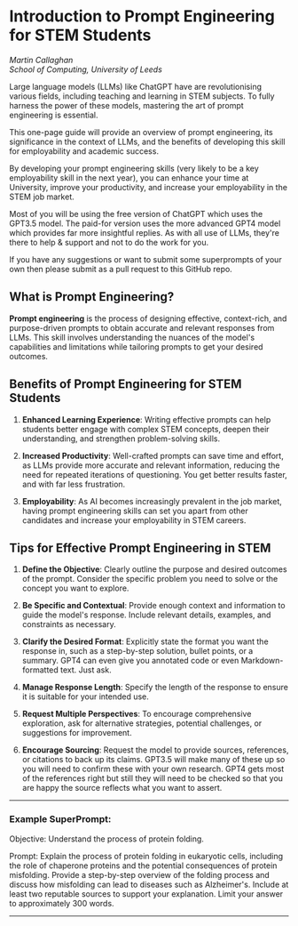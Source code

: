 # Introduction to Prompt Engineering for STEM Students

*Martin Callaghan*  
*School of Computing, University of Leeds*

Large language models (LLMs) like ChatGPT have are revolutionising various fields, including teaching and learning in STEM subjects. To fully harness the power of these models, mastering the art of prompt engineering is essential. 

This one-page guide will provide an overview of prompt engineering, its significance in the context of LLMs, and the benefits of developing this skill for employability and academic success.

By developing your prompt engineering skills (very likely to be a key employability skill in the next year), you can enhance your time at University, improve your productivity, and increase your employability in the STEM job market.

Most of you will be using the free version of ChatGPT which uses the GPT3.5 model.  The paid-for version uses the more advanced GPT4 model which provides far more insightful replies.  As with all use of LLMs, they're there to help & support and not to do the work for you.  

If you have any suggestions or want to submit some superprompts of your own then please submit as a pull request to this GitHub repo.

## What is Prompt Engineering?

**Prompt engineering** is the process of designing effective, context-rich, and purpose-driven prompts to obtain accurate and relevant responses from LLMs. This skill involves understanding the nuances of the model's capabilities and limitations while tailoring prompts to get your desired outcomes.

## Benefits of Prompt Engineering for STEM Students

1. **Enhanced Learning Experience**: Writing effective prompts can help students better engage with complex STEM concepts, deepen their understanding, and strengthen problem-solving skills.

2. **Increased Productivity**: Well-crafted prompts can save time and effort, as LLMs provide more accurate and relevant information, reducing the need for repeated iterations of questioning. You get better results faster, and with far less frustration.

3. **Employability**: As AI becomes increasingly prevalent in the job market, having prompt engineering skills can set you apart from other candidates and increase your employability in STEM careers.

## Tips for Effective Prompt Engineering in STEM

1. **Define the Objective**: Clearly outline the purpose and desired outcomes of the prompt. Consider the specific problem you need to solve or the concept you want to explore.

2. **Be Specific and Contextual**: Provide enough context and information to guide the model's response. Include relevant details, examples, and constraints as necessary.

3. **Clarify the Desired Format**: Explicitly state the format you want the response in, such as a step-by-step solution, bullet points, or a summary. GPT4 can even give you annotated code or even Markdown-formatted text. Just ask.

4. **Manage Response Length**: Specify the length of the response to ensure it is suitable for your intended use.

5. **Request Multiple Perspectives**: To encourage comprehensive exploration, ask for alternative strategies, potential challenges, or suggestions for improvement.

6. **Encourage Sourcing**: Request the model to provide sources, references, or citations to back up its claims.  GPT3.5 will make many of these up so you will need to confirm these with your own research.  GPT4 gets most of the references right but still they will need to be checked so that you are happy the source reflects what you want to assert.

---

### Example SuperPrompt:

Objective: Understand the process of protein folding.

Prompt: Explain the process of protein folding in eukaryotic cells, including the role of chaperone proteins and the potential consequences of protein misfolding. Provide a step-by-step overview of the folding process and discuss how misfolding can lead to diseases such as Alzheimer's. Include at least two reputable sources to support your explanation. Limit your answer to approximately 300 words.

---


